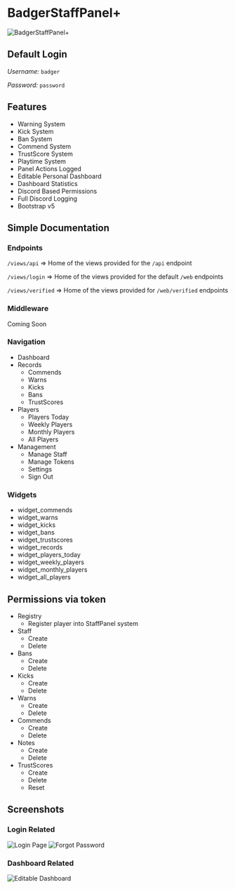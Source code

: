 # BadgerStaffPanel+
![BadgerStaffPanel+](https://i.gyazo.com/fc8c1b844657e0aae8d9a890ad9cffda.png)
## Default Login
*Username:* `badger`

*Password:* `password`

## Features
* Warning System
* Kick System
* Ban System
* Commend System
* TrustScore System
* Playtime System
* Panel Actions Logged
* Editable Personal Dashboard
* Dashboard Statistics
* Discord Based Permissions
* Full Discord Logging
* Bootstrap v5

## Simple Documentation
### Endpoints
`/views/api` => Home of the views provided for the `/api` endpoint

`/views/login` => Home of the views provided for the default `/web` endpoints

`/views/verified` => Home of the views provided for `/web/verified` endpoints
### Middleware
Coming Soon
### Navigation
* Dashboard
* Records
  * Commends
  * Warns
  * Kicks
  * Bans
  * TrustScores
* Players
  * Players Today
  * Weekly Players
  * Monthly Players
  * All Players
* Management
  * Manage Staff
  * Manage Tokens
  * Settings
  * Sign Out

### Widgets
* widget_commends
* widget_warns
* widget_kicks
* widget_bans
* widget_trustscores
* widget_records
* widget_players_today
* widget_weekly_players
* widget_monthly_players
* widget_all_players

## Permissions via token
* Registry
  * Register player into StaffPanel system
* Staff
  * Create
  * Delete
* Bans
  * Create
  * Delete
* Kicks
  * Create
  * Delete
* Warns
  * Create
  * Delete
* Commends
  * Create
  * Delete
* Notes
  * Create
  * Delete
* TrustScores
  * Create
  * Delete
  * Reset

## Screenshots
### Login Related
![Login Page](https://i.gyazo.com/6a400575d5ce1445664b25f201b834aa.jpg)
![Forgot Password](https://i.gyazo.com/495f729e93d9f8014f0487909bd318f9.jpg)
### Dashboard Related
![Editable Dashboard](https://i.gyazo.com/dabfa19de0c9df75696d442e83d3efae.jpg)

